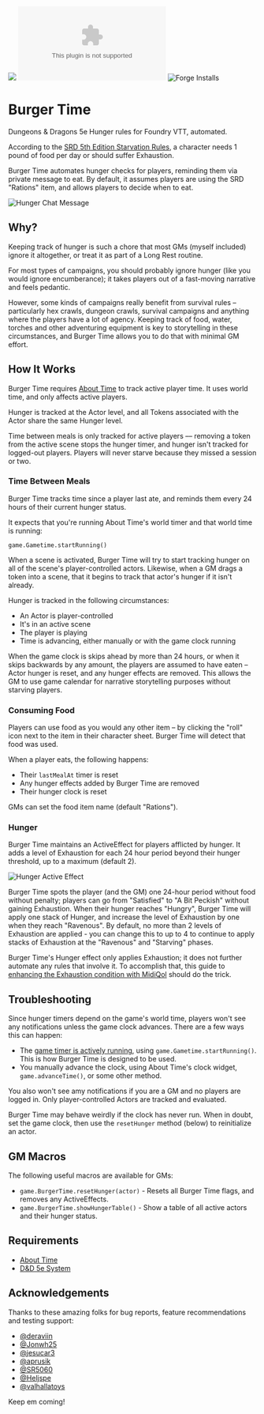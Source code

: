 ![](https://img.shields.io/badge/Foundry-v0.7.10-informational)
![Latest Release Download Count](https://img.shields.io/github/downloads/scottburton11/burger-time/latest/module.zip)
![Forge Installs](https://img.shields.io/badge/dynamic/json?label=Forge%20Installs&query=package.installs&suffix=%25&url=https%3A%2F%2Fforge-vtt.com%2Fapi%2Fbazaar%2Fpackage%2Fburger-time&colorB=4aa94a)

# Burger Time

Dungeons & Dragons 5e Hunger rules for Foundry VTT, automated.

According to the [SRD 5th Edition Starvation Rules](https://www.5esrd.com/gamemastering/hazards/starvation/), a character needs 1 pound of food per day or should suffer Exhaustion.

Burger Time automates hunger checks for players, reminding them via private message to eat. By default, it assumes players are using the SRD "Rations" item, and allows players to decide when to eat.

![Hunger Chat Message](https://user-images.githubusercontent.com/12917/120086001-b71f3a00-c091-11eb-8e3c-72787bc006f8.png)

## Why?
Keeping track of hunger is such a chore that most GMs (myself included) ignore it altogether, or treat it as part of a Long Rest routine. 

For most types of campaigns, you should probably ignore hunger (like you would ignore encumberance); it takes players out of a fast-moving narrative and feels pedantic. 

However, some kinds of campaigns really benefit from survival rules – particularly hex crawls, dungeon crawls, survival campaigns and anything where the players have a lot of agency. Keeping track of food, water, torches and other adventuring equipment is key to storytelling in these circumstances, and Burger Time allows you to do that with minimal GM effort.
## How It Works
Burger Time requires [About Time](https://gitlab.com/tposney/about-time) to track active player time. It uses world time, and only affects active players. 

Hunger is tracked at the Actor level, and all Tokens associated with the Actor share the same Hunger level. 

Time between meals is only tracked for active players –– removing a token from the active scene stops the hunger timer, and hunger isn't tracked for logged-out players. Players will never starve because they missed a session or two. 
### Time Between Meals
Burger Time tracks time since a player last ate, and reminds them every 24 hours of their current hunger status. 

It expects that you're running About Time's world timer and that world time is running:
```
game.Gametime.startRunning()
```
When a scene is activated, Burger Time will try to start tracking hunger on all of the scene's player-controlled actors. Likewise, when a GM drags a token into a scene, that it begins to track that actor's hunger if it isn't already. 

Hunger is tracked in the following circumstances:

* An Actor is player-controlled
* It's in an active scene
* The player is playing
* Time is advancing, either manually or with the game clock running

When the game clock is skips ahead by more than 24 hours, or when it skips backwards by any amount, the players are assumed to have eaten – Actor hunger is reset, and any hunger effects are removed. This allows the GM to use game calendar for narrative storytelling purposes without starving players. 
### Consuming Food
Players can use food as you would any other item – by clicking the "roll" icon next to the item in their character sheet. Burger Time will detect that food was used.

When a player eats, the following happens:

* Their `lastMealAt` timer is reset
* Any hunger effects added by Burger Time are removed
* Their hunger clock is reset

GMs can set the food item name (default "Rations").
### Hunger
Burger Time maintains an ActiveEffect for players afflicted by hunger. It adds a level of Exhaustion for each 24 hour period beyond their hunger threshold, up to a maximum (default 2).

![Hunger Active Effect](https://user-images.githubusercontent.com/12917/120086017-d3bb7200-c091-11eb-8f95-a451edf1777f.png)

Burger Time spots the player (and the GM) one 24-hour period without food without penalty; players can go from "Satisfied" to "A Bit Peckish" without gaining Exhaustion. When their hunger reaches "Hungry", Burger Time will apply one stack of Hunger, and increase the level of Exhaustion by one when they reach "Ravenous". By default, no more than 2 levels of Exhaustion are applied - you can change this to up to 4 to continue to apply stacks of Exhaustion at the "Ravenous" and "Starving" phases.

Burger Time's Hunger effect only applies Exhaustion; it does not further automate any rules that involve it. To accomplish that, this guide to [enhancing the Exhaustion condition with MidiQol](https://www.foundryvtt-hub.com/guide/under-the-hood-enhancing-Exhaustion-condition/) should do the trick.
## Troubleshooting
Since hunger timers depend on the game's world time, players won't see any notifications unless the game clock advances. There are a few ways this can happen:

* The [game timer is actively running](https://gitlab.com/tposney/about-time/-/blob/master/GettingStarted.md#time-passing), using `game.Gametime.startRunning()`. This is how Burger Time is designed to be used.
* You manually advance the clock, using About Time's clock widget, `game.advanceTime()`, or some other method.

You also won't see amy notifications if you are a GM and no players are logged in. Only player-controlled Actors are tracked and evaluated.

Burger Time may behave weirdly if the clock has never run. When in doubt, set the game clock, then use the `resetHunger` method (below) to reinitialize an actor. 
## GM Macros
The following useful macros are available for GMs:
* `game.BurgerTime.resetHunger(actor)` - Resets all Burger Time flags, and removes any ActiveEffects.
* `game.BurgerTime.showHungerTable()` - Show a table of all active actors and their hunger status.
## Requirements

* [About Time](https://gitlab.com/tposney/about-time)
* [D&D 5e System]()

## Acknowledgements

Thanks to these amazing folks for bug reports, feature recommendations and testing support:
* [@deraviin](https://github.com/deraviin)
* [@Jonwh25](https://github.com/Jonwh25)
* [@jesucar3](https://github.com/jesucar3)
* [@aprusik](https://github.com/aprusik)
* [@SR5060](https://github.com/SR5060)
* [@Heljspe](https://github.com/Heljspe)
* [@valhallatoys](https://github.com/valhallatoys)

Keep em coming!